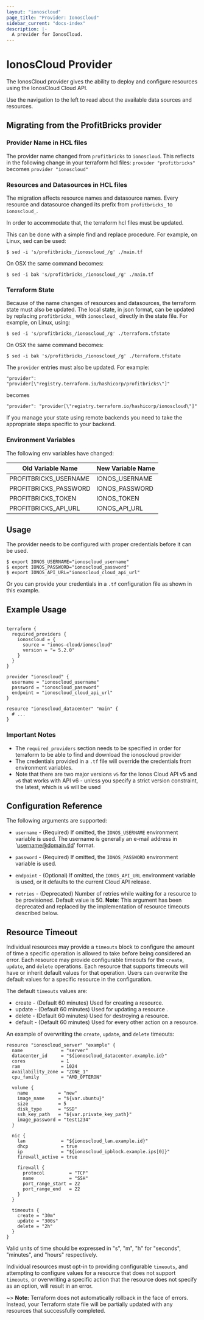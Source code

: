 ```yaml
---
layout: "ionoscloud"
page_title: "Provider: IonosCloud"
sidebar_current: "docs-index"
description: |-
  A provider for IonosCloud.
---
```


# IonosCloud Provider

The IonosCloud provider gives the ability to deploy and configure resources using the IonosCloud Cloud API.

Use the navigation to the left to read about the available data sources and resources.

## Migrating from the ProfitBricks provider

### Provider Name in HCL files

The provider name changed from `profitbricks` to `ionoscloud`.
This reflects in the following change in your terraform hcl files:
`provider "profitbricks"` becomes `provider "ionoscloud"`

### Resources and Datasources in HCL files

The migration affects resource names and datasource names.
Every resource and datasource changed its prefix from `profitbricks_` to `ionoscloud_`.

In order to accommodate that, the terraform hcl files must be updated.

This can be done with a simple find and replace procedure.
For example, on Linux, sed can be used:
```
$ sed -i 's/profitbricks_/ionoscloud_/g' ./main.tf
```

On OSX the same command becomes:
```
$ sed -i bak 's/profitbricks_/ionoscloud_/g' ./main.tf
```

### Terraform State

Because of the name changes of resources and datasources, the terraform state must also be updated.
The local state, in json format, can be updated by replacing `profitbricks_` with `ionoscloud_` directly in the state file.
For example, on Linux, using:
```
$ sed -i 's/profitbricks_/ionoscloud_/g' ./terraform.tfstate
```

On OSX the same command becomes:
```
$ sed -i bak 's/profitbricks_/ionoscloud_/g' ./terraform.tfstate
```

The `provider` entries must also be updated. For example:
```
"provider": "provider[\"registry.terraform.io/hashicorp/profitbricks\"]"
```
becomes
```
"provider": "provider[\"registry.terraform.io/hashicorp/ionoscloud\"]"
```

If you manage your state using remote backends you need to take the appropriate steps specific to your backend.

### Environment Variables

The following env variables have changed:

| Old Variable Name     | New Variable Name |
|-----------------------|-------------------|
| PROFITBRICKS_USERNAME | IONOS_USERNAME    |
| PROFITBRICKS_PASSWORD | IONOS_PASSWORD    |
| PROFITBRICKS_TOKEN    | IONOS_TOKEN       |
| PROFITBRICKS_API_URL  | IONOS_API_URL     |

## Usage

The provider needs to be configured with proper credentials before it can be used.

```hcl
$ export IONOS_USERNAME="ionoscloud_username"
$ export IONOS_PASSWORD="ionoscloud_password"
$ export IONOS_API_URL="ionoscloud_cloud_api_url"
```

Or you can provide your credentials in a `.tf` configuration file as shown in this example.

## Example Usage

```hcl

terraform {
  required_providers {
    ionoscloud = {
      source = "ionos-cloud/ionoscloud"
      version = "= 5.2.0"
    }
  }
}

provider "ionoscloud" {
  username = "ionoscloud_username"
  password = "ionoscloud_password"
  endpoint = "ionoscloud_cloud_api_url"
}

resource "ionoscloud_datacenter" "main" {
  # ...
}
```

### Important Notes
* The `required_providers` section needs to be specified in order for terraform to be
  able to find and download the ionoscloud provider
* The credentials provided in a `.tf` file will override the credentials from environment variables.
* Note that there are two major versions `v5` for the Ionos Cloud API v5 and `v6` that works with API v6 - unless you
  specify a strict version constraint, the latest, which is `v6` will be used 

## Configuration Reference

The following arguments are supported:

- `username` - (Required) If omitted, the `IONOS_USERNAME` environment variable is used. The username is generally an e-mail address in 'username@domain.tld' format.

- `password` - (Required) If omitted, the `IONOS_PASSWORD` environment variable is used.

- `endpoint` - (Optional) If omitted, the `IONOS_API_URL` environment variable is used, or it defaults to the current Cloud API release.

- `retries` - (Deprecated) Number of retries while waiting for a resource to be provisioned. Default value is 50. **Note**: This argument has been deprecated and replaced by the implementation of resource timeouts described below.

## Resource Timeout

Individual resources may provide a `timeouts` block to configure the amount of time a specific operation is allowed to take before being considered an error. Each resource may provide configurable timeouts for the `create`, `update`, and `delete` operations. Each resource that supports timeouts will have or inherit default values for that operation.
Users can overwrite the default values for a specific resource in the configuration.

The default `timeouts` values are:

- create - (Default 60 minutes) Used for creating a resource.
- update - (Default 60 minutes) Used for updating a resource .
- delete - (Default 60 minutes) Used for destroying a resource.
- default - (Default 60 minutes) Used for every other action on a resource.

An example of overwriting the `create`, `update`, and `delete` timeouts:

```hcl
resource "ionoscloud_server" "example" {
  name              = "server"
  datacenter_id     = "${ionoscloud_datacenter.example.id}"
  cores             = 1
  ram               = 1024
  availability_zone = "ZONE_1"
  cpu_family        = "AMD_OPTERON"

  volume {
    name           = "new"
    image_name     = "${var.ubuntu}"
    size           = 5
    disk_type      = "SSD"
    ssh_key_path   = "${var.private_key_path}"
    image_password = "test1234"
  }

  nic {
    lan             = "${ionoscloud_lan.example.id}"
    dhcp            = true
    ip              = "${ionoscloud_ipblock.example.ips[0]}"
    firewall_active = true

    firewall {
      protocol         = "TCP"
      name             = "SSH"
      port_range_start = 22
      port_range_end   = 22
    }
  }

  timeouts {
    create = "30m"
    update = "300s"
    delete = "2h"
  }
}

```

Valid units of time should be expressed in "s", "m", "h" for "seconds", "minutes", and "hours" respectively.

Individual resources must opt-in to providing configurable `timeouts`, and attempting to configure values for a resource that does not support `timeouts`, or overwriting a specific action that the resource does not specify as an option, will result in an error.

~> **Note:** Terraform does not automatically rollback in the face of errors.
Instead, your Terraform state file will be partially updated with
any resources that successfully completed.
